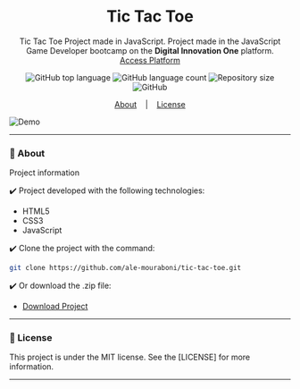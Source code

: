<h1 align="center">Tic Tac Toe</h1>
<p align="center">Tic Tac Toe Project made in JavaScript. Project made in the JavaScript Game Developer bootcamp on the <strong>Digital Innovation One</strong> platform.
</br>
<a href="https://www.digitalinnovation.one">Access Platform</a>
</p>

<p align="center">
  <img alt="GitHub top language" src="https://img.shields.io/github/languages/top/ale-mouraboni/tic-tac-toe">

  <img alt="GitHub language count" src="https://img.shields.io/github/languages/count/ale-mouraboni/tic-tac-toe">

  <img alt="Repository size" src="https://img.shields.io/github/repo-size/ale-mouraboni/tic-tac-toe">

  <img alt="GitHub" src="https://img.shields.io/github/license/ale-mouraboni/tic-tac-toe">
</p>

<p align="center">
  <a href="#rocket-about">About</a>
  &nbsp;&nbsp;&nbsp;|&nbsp;&nbsp;&nbsp;
  <a href="#memo-license">License</a>
</p>

![Demo](github/demo.gif)

---

### :rocket: About
Project information

:heavy_check_mark: Project developed with the following technologies:
* HTML5
* CSS3
* JavaScript

:heavy_check_mark: Clone the project with the command:

```sh
git clone https://github.com/ale-mouraboni/tic-tac-toe.git
```  
  
:heavy_check_mark: Or download the .zip file:  
  
* [Download Project](https://github.com/ale-mouraboni/tic-tac-toe/archive/refs/heads/main.zip)

---

### :memo: License
This project is under the MIT license. See the [LICENSE] for more information.

---
